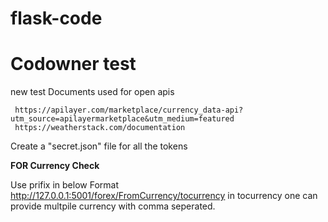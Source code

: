 # flask-code
# Codowner test
new test
Documents used for open apis

     https://apilayer.com/marketplace/currency_data-api?utm_source=apilayermarketplace&utm_medium=featured
     https://weatherstack.com/documentation

Create a "secret.json" file for all the tokens

****FOR Currency Check****

Use prifix in below Format http://127.0.0.1:5001/forex/FromCurrency/tocurrency
in tocurrency one can provide multpile currency with comma seperated.

